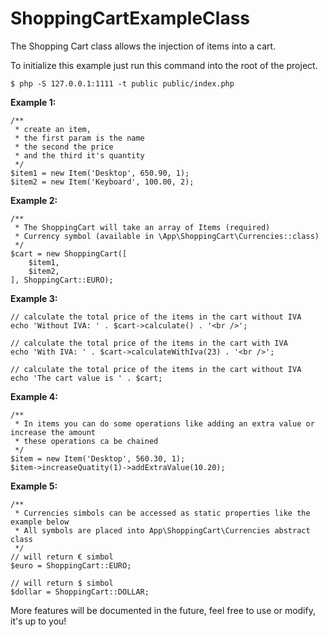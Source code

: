 # ShoppingCartExampleClass
The Shopping Cart class allows the injection of items into a cart.

To initialize this example just run this command into the root of the project.

```
$ php -S 127.0.0.1:1111 -t public public/index.php
```

**Example 1:**
```
/**
 * create an item,
 * the first param is the name
 * the second the price
 * and the third it's quantity
 */
$item1 = new Item('Desktop', 650.90, 1);
$item2 = new Item('Keyboard', 100.00, 2);
```

**Example 2:**
```
/**
 * The ShoppingCart will take an array of Items (required)
 * Currency symbol (available in \App\ShoppingCart\Currencies::class)
 */
$cart = new ShoppingCart([
    $item1,
    $item2,
], ShoppingCart::EURO);
``` 
 
 **Example 3:**
 ```
// calculate the total price of the items in the cart without IVA 
echo 'Without IVA: ' . $cart->calculate() . '<br />';

// calculate the total price of the items in the cart with IVA 
echo 'With IVA: ' . $cart->calculateWithIva(23) . '<br />';

// calculate the total price of the items in the cart without IVA 
echo 'The cart value is ' . $cart;
 ```
 
 **Example 4:**
 ```
 /**
  * In items you can do some operations like adding an extra value or increase the amount
  * these operations ca be chained
  */
$item = new Item('Desktop', 560.30, 1);
$item->increaseQuatity(1)->addExtraValue(10.20);
 ```
 **Example 5:**
 ```
 /**
  * Currencies simbols can be accessed as static properties like the example below
  * All symbols are placed into App\ShoppingCart\Currencies abstract class
  */
 // will return € simbol
 $euro = ShoppingCart::EURO;
  
 // will return $ simbol
 $dollar = ShoppingCart::DOLLAR;
 ```
 
 More features will be documented in the future, feel free to use or modify, it's up to you!
